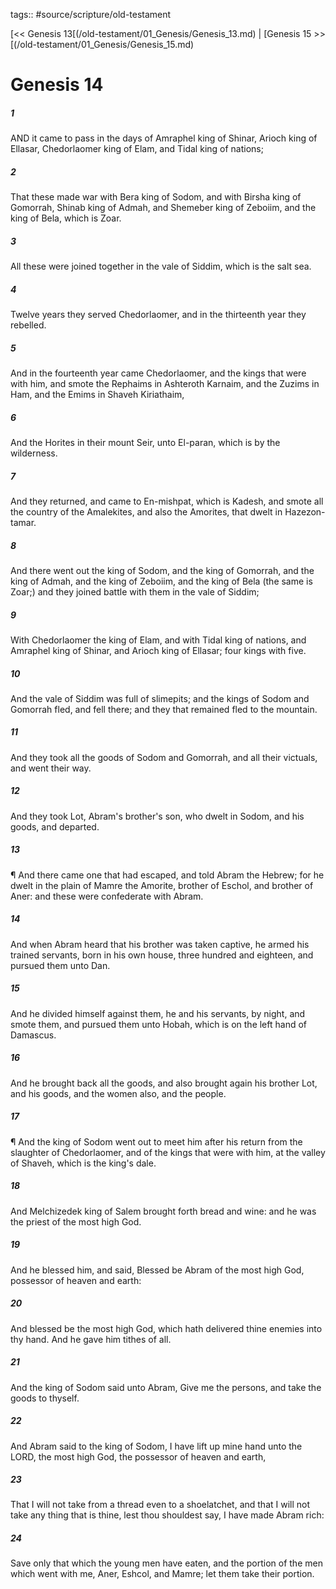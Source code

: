 tags:: #source/scripture/old-testament

[<< Genesis 13[(/old-testament/01_Genesis/Genesis_13.md) | [Genesis 15 >>[(/old-testament/01_Genesis/Genesis_15.md)

# Genesis 14

##### 1

AND it came to pass in the days of Amraphel king of Shinar, Arioch king of Ellasar, Chedorlaomer king of Elam, and Tidal king of nations;

##### 2

That these made war with Bera king of Sodom, and with Birsha king of Gomorrah, Shinab king of Admah, and Shemeber king of Zeboiim, and the king of Bela, which is Zoar.

##### 3

All these were joined together in the vale of Siddim, which is the salt sea.

##### 4

Twelve years they served Chedorlaomer, and in the thirteenth year they rebelled.

##### 5

And in the fourteenth year came Chedorlaomer, and the kings that were with him, and smote the Rephaims in Ashteroth Karnaim, and the Zuzims in Ham, and the Emims in Shaveh Kiriathaim,

##### 6

And the Horites in their mount Seir, unto El-paran, which is by the wilderness.

##### 7

And they returned, and came to En-mishpat, which is Kadesh, and smote all the country of the Amalekites, and also the Amorites, that dwelt in Hazezon-tamar.

##### 8

And there went out the king of Sodom, and the king of Gomorrah, and the king of Admah, and the king of Zeboiim, and the king of Bela (the same is Zoar;) and they joined battle with them in the vale of Siddim;

##### 9

With Chedorlaomer the king of Elam, and with Tidal king of nations, and Amraphel king of Shinar, and Arioch king of Ellasar; four kings with five.

##### 10

And the vale of Siddim was full of slimepits; and the kings of Sodom and Gomorrah fled, and fell there; and they that remained fled to the mountain.

##### 11

And they took all the goods of Sodom and Gomorrah, and all their victuals, and went their way.

##### 12

And they took Lot, Abram's brother's son, who dwelt in Sodom, and his goods, and departed.

##### 13

¶ And there came one that had escaped, and told Abram the Hebrew; for he dwelt in the plain of Mamre the Amorite, brother of Eschol, and brother of Aner: and these were confederate with Abram.

##### 14

And when Abram heard that his brother was taken captive, he armed his trained servants, born in his own house, three hundred and eighteen, and pursued them unto Dan.

##### 15

And he divided himself against them, he and his servants, by night, and smote them, and pursued them unto Hobah, which is on the left hand of Damascus.

##### 16

And he brought back all the goods, and also brought again his brother Lot, and his goods, and the women also, and the people.

##### 17

¶ And the king of Sodom went out to meet him after his return from the slaughter of Chedorlaomer, and of the kings that were with him, at the valley of Shaveh, which is the king's dale.

##### 18

And Melchizedek king of Salem brought forth bread and wine: and he was the priest of the most high God.

##### 19

And he blessed him, and said, Blessed be Abram of the most high God, possessor of heaven and earth:

##### 20

And blessed be the most high God, which hath delivered thine enemies into thy hand. And he gave him tithes of all.

##### 21

And the king of Sodom said unto Abram, Give me the persons, and take the goods to thyself.

##### 22

And Abram said to the king of Sodom, I have lift up mine hand unto the LORD, the most high God, the possessor of heaven and earth,

##### 23

That I will not take from a thread even to a shoelatchet, and that I will not take any thing that is thine, lest thou shouldest say, I have made Abram rich:

##### 24

Save only that which the young men have eaten, and the portion of the men which went with me, Aner, Eshcol, and Mamre; let them take their portion.
